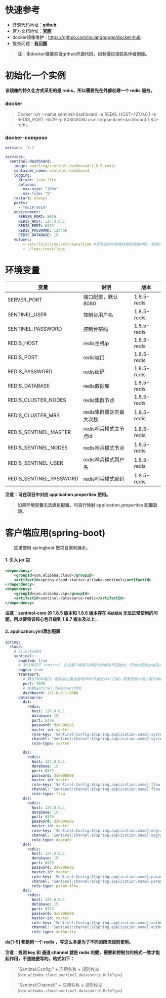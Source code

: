 # 快速参考

- 开源代码地址：**[github](https://github.com/alibaba/Sentinel)**  
- 官方文档地址：**[官网](https://sentinelguard.io/zh-cn/)**
- docker镜像维护：https://github.com/loulangogogo/docker-hub
- 提交问题：**[有问题](https://github.com/loulangogogo/docker-hub/issues)**

> **注：本docker镜像来自github开源代码，如有侵权请联系作者删除。**



# 初始化一个实例

**该镜像的持久化方式采用的是 redis，所以需要先在外部创建一个 redis 服务。**

### docker

> Docker run --name sentinel-dashboard  -e REDIS_HOST=127.0.0.1 -e REDIS_PORT=6379 -p 8080:8080 osmiling/sentinel-dashboard:1.8.5-redis



### docker-compose

```yaml
version: '3.1'

services:
  sentinel-dashboard:
    image: osmiling/sentinel-dashboard:1.8.5-redis
    container_name: sentinel-dashboard
    logging:
      driver: json-file
      options:
        max-size: "100m"
        max-file: "5"
    restart: always
    ports:
      - "8619:8619"
    environment:
      SERVER_PORT: 8619
      REDIS_HOST: 127.0.0.1
      REDIS_PORT: 6379
      REDIS_PASSWORD: 123456
      REDIS_DATABASE: 15
    volumes:
        - /etc/localtime:/etc/localtime #将外边时间直接挂载到容器内部，权限只读
        - ./logs:/root/logs

```



# 环境变量

| 变量                    | 说明                    | 版本        |
| ----------------------- | ----------------------- | ----------- |
| SERVER_PORT             | 端口配置，默认8080      | 1.8.5-redis |
| SENTINEL_USER           | 控制台用户名            | 1.8.5-redis |
| SENTINEL_PASSWORD       | 控制台密码              | 1.8.5-redis |
| REDIS_HOST              | redis主机ip             | 1.8.5-redis |
| REDIS_PORT              | redis端口               | 1.8.5-redis |
| REDIS_PASSWORD          | redis密码               | 1.8.5-redis |
| REDIS_DATABASE          | redis数据库             | 1.8.5-redis |
| REDIS_CLUSTER_NODES     | redis集群节点           | 1.8.5-redis |
| REDIS_CLUSTER_MRS       | redis集群重定向最大次数 | 1.8.5-redis |
| REDIS_SENTINEL_MASTER   | redis哨兵模式主节点id   | 1.8.5-redis |
| REDIS_SENTINEL_NODES    | redis哨兵模式节点       | 1.8.5-redis |
| REDIS_SENTINEL_USER     | redis哨兵模式用户名     | 1.8.5-redis |
| REDIS_SENTINEL_PASSWORD | redis哨兵模式密码       | 1.8.5-redis |

**注意：可在项目中对应 application.properties 使用。**

> **如果环境变量无法满足配置，可自行映射 application.properties 配置启动。**



# 客户端应用(spring-boot)

&emsp;&emsp;这里使用 springboot 做项目案例展示。

#### 1. 引入 jar 包

```xml
<dependency>
    <groupId>com.alibaba.cloud</groupId>
    <artifactId>spring-cloud-starter-alibaba-sentinel</artifactId>
</dependency>
<dependency>
    <groupId>com.alibaba.csp</groupId>
    <artifactId>sentinel-datasource-redis</artifactId>
</dependency>
```

**注意：sentinel-core 的 1.8.5 版本和 1.8.6 版本存在 `系统规则` 无法正常使用的问题，所以要将该核心包升级到 1.8.7 版本及以上。**

#### 2. application.yml添加配置

```yaml
spring:
  cloud:
    # alibaba哨兵
    sentinel:
      enabled: true
      # 默认情况下 sentinel 会在客户端首次调用的时候进行初始化，开始向控制台发送心跳包，取消sentinel控制台懒加载功
      eager: true
      transport:
        # 默认7890端口，假如被占用会自动7890开始依次+1扫描，直至找到未被占用的端口
        port: 7890
        # 配置Sentinel dashboard地址
        dashboard: 127.0.0.1:8080
      datasource:
        ds1:
          redis:
            host: 127.0.0.1
            database: 15
            port: 6379
            password: dsk806888
            master-id: master
            rule-key: 'Sentinel:Config:${spring.application.name}:system'
            channel: 'Sentinel:Channel:${spring.application.name}:system'
            rule-type: system

        ds2:
          redis:
            host: 127.0.0.1
            database: 15
            port: 6379
            password: dsk806888
            master-id: master
            rule-key: 'Sentinel:Config:${spring.application.name}:flow'
            channel: 'Sentinel:Channel:${spring.application.name}:flow'
            rule-type: flow
        ds3:
          redis:
            host: 127.0.0.1
            database: 15
            port: 6379
            password: dsk806888
            master-id: master
            rule-key: 'Sentinel:Config:${spring.application.name}:degrade'
            channel: 'Sentinel:Channel:${spring.application.name}:degrade'
            rule-type: degrade
        ds4:
          redis:
            host: 127.0.0.1
            database: 15
            port: 6379
            password: dsk806888
            master-id: master
            rule-key: 'Sentinel:Config:${spring.application.name}:param-flow'
            channel: 'Sentinel:Channel:${spring.application.name}:param-flow'
            rule-type: param-flow
        ds5:
          redis:
            host: 127.0.0.1
            database: 15
            port: 6379
            password: dsk806888
            master-id: master
            rule-key: 'Sentinel:Config:${spring.application.name}:authority'
            channel: 'Sentinel:Channel:${spring.application.name}:authority'
            rule-type: authority
```

**ds[1-5] 都是同一个 redis ，写这么多是为了不同的限流规则使用。**

**注意：规则 key 和 通道 channel 就是 redis 的健，需要和控制台的格式一致才能起作用，不是随便写的，格式如下：**

> "Sentinel:Config:" + 应用名称 + 规则枚举(`com.alibaba.cloud.sentinel.datasource.RuleType`)
>
> "Sentinel:Channel:" + 应用名称 + 规则枚举(`com.alibaba.cloud.sentinel.datasource.RuleType`)